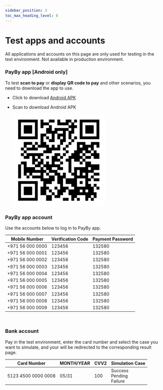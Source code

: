 ```yaml
---
sidebar_position: 3
toc_max_heading_level: 6
---
```




# Test apps and accounts

All applications and accounts on this page are only used for testing in the test environment. Not available in production environment.



### PayBy app [Android only]

To test **scan to pay** or **display QR code to pay** and other scenarios, you need to download the app to use.

- Click to download [Android APK](https://appdownload.payby.com/app-software-download/PAYBY/Payby_4.2.1_2024_09_12_09_59_uat.apk)

- Scan to download Android APK

  <img src="./pic/download.png" alt="hostedflow" width="300">



### PayBy app account

Use the accounts below to log in to PayBy app.

| Mobile Number    | Verification Code | Payment Password |
| ---------------- | ----------------- | ---------------- |
| +971 56 000 0000 | 123456            | 132580           |
| +971 56 000 0001 | 123456            | 132580           |
| +971 56 000 0002 | 123456            | 132580           |
| +971 56 000 0003 | 123456            | 132580           |
| +971 56 000 0004 | 123456            | 132580           |
| +971 56 000 0005 | 123456            | 132580           |
| +971 56 000 0006 | 123456            | 132580           |
| +971 56 000 0007 | 123456            | 132580           |
| +971 56 000 0008 | 123456            | 132580           |
| +971 56 000 0009 | 123456            | 132580           |

<br/>

### Bank account

Pay in the test environment, enter the card number and select the case you want to simulate, and your will be redirected to the corresponding result page.

<div className='full-width-table-container'>

| Card Number         | MONTH/YEAR | CVV2 | Simulation Case                      |
| ------------------- | ---------- | ---- | ------------------------------------ |
| 5123 4500 0000 0008 | 05/31      | 100  | Success<br/>Pending<br/>Failure<br/> |

</div>






